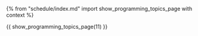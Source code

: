 {% from "schedule/index.md" import show_programming_topics_page with context %}

{{ show_programming_topics_page(11) }}
